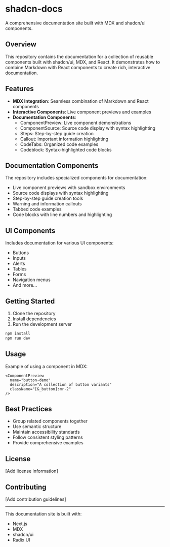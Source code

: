 # shadcn-docs

A comprehensive documentation site built with MDX and shadcn/ui components.

## Overview

This repository contains the documentation for a collection of reusable components built with shadcn/ui, MDX, and React. It demonstrates how to combine Markdown with React components to create rich, interactive documentation.

## Features

- **MDX Integration**: Seamless combination of Markdown and React components
- **Interactive Components**: Live component previews and examples
- **Documentation Components**:
  - ComponentPreview: Live component demonstrations
  - ComponentSource: Source code display with syntax highlighting
  - Steps: Step-by-step guide creation
  - Callout: Important information highlighting
  - CodeTabs: Organized code examples
  - Codeblock: Syntax-highlighted code blocks

## Documentation Components

The repository includes specialized components for documentation:

- Live component previews with sandbox environments
- Source code displays with syntax highlighting
- Step-by-step guide creation tools
- Warning and information callouts
- Tabbed code examples
- Code blocks with line numbers and highlighting

## UI Components

Includes documentation for various UI components:
- Buttons
- Inputs
- Alerts
- Tables
- Forms
- Navigation menus
- And more...

## Getting Started

1. Clone the repository
2. Install dependencies
3. Run the development server

```bash
npm install
npm run dev
```

## Usage

Example of using a component in MDX:

```mdx
<ComponentPreview
  name="button-demo"
  description="A collection of button variants"
  className="[&_button]:mr-2"
/>
```

## Best Practices

- Group related components together
- Use semantic structure
- Maintain accessibility standards
- Follow consistent styling patterns
- Provide comprehensive examples

## License

[Add license information]

## Contributing

[Add contribution guidelines]

---

This documentation site is built with:
- Next.js
- MDX
- shadcn/ui
- Radix UI
